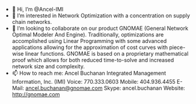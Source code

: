 - 👋 Hi, I’m @Ancel-IMI
- 👀 I’m interested in Network Optimization with a concentration on supply chain networks.
- 💞️ I’m looking to collaborate on our product GNOMAE (General Network Optimal Modeler And Engine). Traditionally, optimizations are accomplished using Linear Programming
      with some advanced applications allowing for the approximation of cost curves with piece-wise linear functions. GNOMAE is based on a proprietary mathematical proof
      which allows for both reduced time-to-solve and increased network size and complexity.
- 📫 How to reach me:
Ancel Buchanan
Integrated Management Information, Inc. (IMI)
  Voice: 770.333.0603
 Mobile: 404.936.4455
 E-Mail: ancel.buchanan@gnomae.com
  Skype: ancel.buchanan
Website: http://gnomae.com

<!---
Ancel-IMI/Ancel-IMI is a ✨ special ✨ repository because its `README.md` (this file) appears on your GitHub profile.
You can click the Preview link to take a look at your changes.
--->
